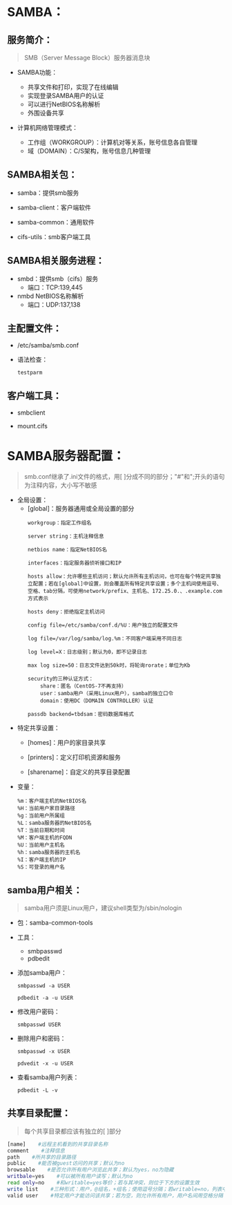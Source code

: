 # SAMBA：
## 服务简介：
>SMB（Server Message Block）服务器消息块
+ SAMBA功能：
    + 共享文件和打印，实现了在线编辑
    + 实现登录SAMBA用户的认证
    + 可以进行NetBIOS名称解析
    + 外围设备共享

+ 计算机网络管理模式：
    + 工作组（WORKGROUP）：计算机对等关系，账号信息各自管理
    + 域（DOMAIN）：C/S架构，账号信息几种管理
## SAMBA相关包：
+ samba：提供smb服务

+ samba-client：客户端软件
+ samba-common：通用软件
+ cifs-utils：smb客户端工具
## SAMBA相关服务进程：
+ smbd：提供smb（cifs）服务
    + 端口：TCP:139,445
+ nmbd NetBIOS名称解析
    + 端口：UDP:137,138
## 主配置文件：
+ /etc/samba/smb.conf

+ 语法检查：
    ```
    testparm
    ```
## 客户端工具：
+ smbclient

+ mount.cifs
# SAMBA服务器配置：
>smb.conf继承了.ini文件的格式，用[ ]分成不同的部分；"#"和";开头的语句为注释内容，大小写不敏感
+ 全局设置：
    + [global]：服务器通用或全局设置的部分
        ```
        workgroup：指定工作组名

        server string：主机注释信息

        netbios name：指定NetBIOS名

        interfaces：指定服务器侦听接口和IP
        
        hosts allow：允许哪些主机访问；默认允许所有主机访问，也可在每个特定共享独立配置；若在[global]中设置，则会覆盖所有特定共享设置；多个主机间使用逗号、空格、tab分隔，可使用network/prefix、主机名、172.25.0.、.example.com方式表示

        hosts deny：拒绝指定主机访问

        config file=/etc/samba/conf.d/%U：用户独立的配置文件

        log file=/var/log/samba/log.%m：不同客户端采用不同日志

        log level=X：日志级别；默认为0，即不记录日志

        max log size=50：日志文件达到50k时，将轮询rorate；单位为Kb

        security的三种认证方式：
            share：匿名（CentOS-7不再支持）
            user：samba用户（采用Linux用户），samba的独立口令
            domain：使用DC（DOMAIN CONTROLLER）认证

        passdb backend=tbdsam：密码数据库格式
        ```
+ 特定共享设置：
    + [homes]：用户的家目录共享

    + [printers]：定义打印机资源和服务
    + [sharename]：自定义的共享目录配置
+ 变量：
    ```
    %m：客户端主机的NetBIOS名
    %H：当前用户家目录路径
    %g：当前用户所属组
    %L：samba服务器的NetBIOS名
    %T：当前日期和时间
    %M：客户端主机的FQDN
    %U：当前用户主机名
    %h：samba服务器的主机名
    %I：客户端主机的IP
    %S：可登录的用户名
    ```
## samba用户相关：
>samba用户须是Linux用户，建议shell类型为/sbin/nologin
+ 包：samba-common-tools

+ 工具：
    + smbpasswd
    + pdbedit
+ 添加samba用户：
    ```
    smbpasswd -a USER

    pdbedit -a -u USER
    ```
+ 修改用户密码：
    ```
    smbpasswd USER
    ```
+ 删除用户和密码：
    ```
    smbpasswd -x USER

    pdvedit -x -u USER
    ```
+ 查看samba用户列表：
    ```
    pdbedit -L -v
    ```
## 共享目录配置：
>每个共享目录都应该有独立的[ ]部分
```sh
[name]    #远程主机看到的共享目录名称
comment    #注释信息
path    #所共享的目录路径
public    #能否被guest访问的共享；默认为no
browsable    #是否允许所有用户浏览此共享；默认为yes，no为隐藏
writbale=yes    #可以被所有用户读写；默认为no
read only=no    #和writable=yes等价；若与其冲突，则位于下方的设置生效
write list    #三种形式：用户，@组名，+组名；使用逗号分隔；若writable=no，列表中用户或组可读写；不在列表中的用户或组只读
valid user    #特定用户才能访问该共享；若为空，则允许所有用户，用户名间用空格分隔
```
